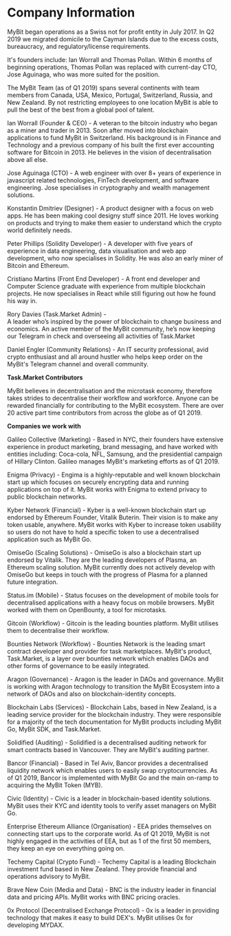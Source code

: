 # Company Information

MyBit began operations as a Swiss not for profit entity in July 2017. In Q2 2019 we migrated domicile to the Cayman Islands due to the excess costs, bureaucracy, and regulatory/license requirements.

It's founders include: Ian Worrall and Thomas Pollan. Within 6 months of beginning operations, Thomas Pollan was replaced with current-day CTO, Jose Aguinaga, who was more suited for the position. 

The MyBit Team \(as of Q1 2019\) spans several continents with team members from Canada, USA, Mexico, Portugal, Switzerland, Russia, and New Zealand. By not restricting employees to one location MyBit is able to pull the best of the best from a global pool of talent.

Ian Worrall \(Founder & CEO\) - A veteran to the bitcoin industry who began as a miner and trader in 2013. Soon after moved into blockchain applications to fund MyBit in Switzerland. His background is in Finance and Technology and a previous company of his built the first ever accounting software for Bitcoin in 2013. He believes in the vision of decentralisation above all else.

Jose Aguinaga \(CTO\) - A web engineer with over 8+ years of experience in javascript related technologies, FinTech development, and software engineering. Jose specialises in cryptography and wealth management solutions.

Konstantin Dmitriev \(Designer\) - A product designer with a focus on web apps. He has been making cool designy stuff since 2011. He loves working on products and trying to make them easier to understand which the crypto world definitely needs.

Peter Phillips \(Solidity Developer\) -  A developer with five years of experience in data engineering, data visualisation and web app development, who now specialises in Solidity. He was also an early miner of Bitcoin and Ethereum.

Cristiano Martins \(Front End Developer\) - A front end developer and Computer Science graduate with experience from multiple blockchain projects. He now specialises in React while still figuring out how he found his way in.

Rory Davies \(Task.Market Admin\) -   
A leader who’s inspired by the power of blockchain to change business and economics. An active member of the MyBit community, he’s now keeping our Telegram in check and overseeing all activities of Task.Market

Daniel Engler \(Community Relations\) - An IT security professional, avid crypto enthusiast and all around hustler who helps keep order on the MyBit's Telegram channel and overall community.

**Task.Market Contributors**

MyBit believes in decentralisation and the microtask economy, therefore takes strides to decentralise their workflow and workforce. Anyone can be rewarded financially for contributing to the MyBit ecosystem. There are over 20 active part time contributors from across the globe as of Q1 2019.

**Companies we work with**

Galileo Collective \(Marketing\) - Based in NYC, their founders have extensive experience in product marketing, brand messaging, and have worked with entities including: Coca-cola, NFL, Samsung, and the presidential campaign of Hillary Clinton. Galileo manages MyBit's marketing efforts as of Q1 2019.

Enigma \(Privacy\) - Engima is a highly-reputable and well known blockchain start up which focuses on securely encrypting data and running applications on top of it. MyBit works with Enigma to extend privacy to public blockchain networks.

Kyber Network \(Financial\) - Kyber is a well-known blockchain start up endorsed by Ethereum Founder, Vitalik Buterin. Their vision is to make any token usable, anywhere. MyBit works with Kyber to increase token usability so users do not have to hold a specific token to use a decentralised application such as MyBit Go.

OmiseGo \(Scaling Solutions\) - OmiseGo is also a blockchain start up endorsed by Vitalik. They are the leading developers of Plasma, an Ethereum scaling solution. MyBit currently does not actively develop with OmiseGo but keeps in touch with the progress of Plasma for a planned future integration.

Status.im \(Mobile\) - Status focuses on the development of mobile tools for decentralised applications with a heavy focus on mobile browsers. MyBit worked with them on OpenBounty, a tool for microtasks.

Gitcoin \(Workflow\) - Gitcoin is the leading bounties platform. MyBit utilises them to decentralise their workflow.

Bounties Network \(Workflow\) - Bounties Network is the leading smart contract developer and provider for task marketplaces. MyBit's product, Task.Market, is a layer over bounties network which enables DAOs and other forms of governance to be easily integrated.

Aragon \(Governance\) - Aragon is the leader in DAOs and governance. MyBit is working with Aragon technology to transition the MyBit Ecosystem into a network of DAOs and also on blockchain-identity concepts.

Blockchain Labs \(Services\) - Blockchain Labs, based in New Zealand, is a leading service provider for the blockchain industry. They were responsible for a majority of the tech documentation for MyBit products including MyBit Go, MyBit SDK, and Task.Market.

Solidified \(Auditing\) - Solidified is a decentralised auditing network for smart contracts based in Vancouver. They are MyBit's auditing partner.

Bancor \(Financial\) - Based in Tel Aviv, Bancor provides a decentralised liquidity network which enables users to easily swap cryptocurrencies. As of Q1 2019, Bancor is implemented with MyBit Go and the main on-ramp to acquiring the MyBit Token \(MYB\).

Civic \(Identity\) - Civic is a leader in blockchain-based identity solutions. MyBit uses their KYC and identity tools to verify asset managers on MyBit Go.

Enterprise Ethereum Alliance \(Organisation\) - EEA prides themselves on connecting start ups to the corporate world. As of Q1 2019, MyBit is not highly engaged in the activities of EEA, but as 1 of the first 50 members, they keep an eye on everything going on.

Techemy Capital \(Crypto Fund\) - Techemy Capital is a leading Blockchain investment fund based in New Zealand. They provide financial and operations advisory to MyBit.

Brave New Coin \(Media and Data\) - BNC is the industry leader in financial data and pricing APIs. MyBit works with BNC pricing oracles.

0x Protocol \(Decentralised Exchange Protocol\) - 0x is a leader in providing technology that makes it easy to build DEX's. MyBit utilises 0x for developing MYDAX.



